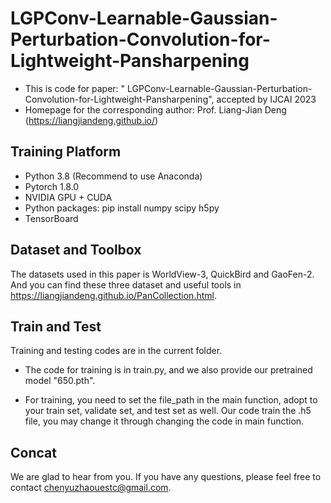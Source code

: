 # LGPConv-Learnable-Gaussian-Perturbation-Convolution-for-Lightweight-Pansharpening
* This is code for paper: " LGPConv-Learnable-Gaussian-Perturbation-Convolution-for-Lightweight-Pansharpening", accepted by IJCAI 2023
* Homepage for the corresponding author: Prof. Liang-Jian Deng (https://liangjiandeng.github.io/)

## Training Platform
* Python 3.8 (Recommend to use Anaconda)
* Pytorch 1.8.0
* NVIDIA GPU + CUDA
* Python packages: pip install numpy scipy h5py
* TensorBoard

## Dataset and Toolbox
The datasets used in this paper is WorldView-3, QuickBird and GaoFen-2. And you can find these three dataset and useful tools in https://liangjiandeng.github.io/PanCollection.html.

## Train and Test 
Training and testing codes are in the current folder.

* The code for training is in train.py, and we also provide our pretrained model "650.pth".

* For training, you need to set the file_path in the main function, adopt to your train set, validate set, and test set as well. Our code train the .h5 file, you may change it through changing the code in main function.

## Concat
We are glad to hear from you. If you have any questions, please feel free to contact chenyuzhaouestc@gmail.com.

